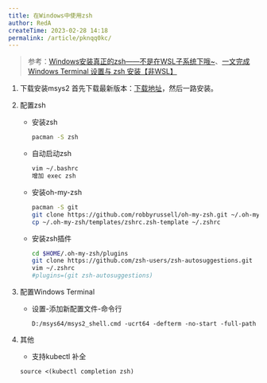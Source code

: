 ```yaml
---
title: 在Windows中使用zsh
author: RedA
createTime: 2023-02-28 14:18
permalink: /article/pknqq0kc/
---
```

> 参考：[Windows安装真正的zsh——不是在WSL子系统下哦~](https://blog.csdn.net/Chuancey_CC/article/details/118223562)、[一文完成 Windows Terminal 设置与 zsh 安装【非WSL】](https://www.cnblogs.com/laugh12321/p/15788324.html)
1. 下载安装msys2
    首先下载最新版本：[下载地址](https://repo.msys2.org/distrib/x86_64/)，然后一路安装。
2. 配置zsh
    - 安装zsh
        ```bash
        pacman -S zsh
        ```
    - 自动启动zsh
        ```bash
        vim ~/.bashrc
        增加 exec zsh
        ```
    - 安装oh-my-zsh
        ```bash
        pacman -S git
        git clone https://github.com/robbyrussell/oh-my-zsh.git ~/.oh-my-zsh
        cp ~/.oh-my-zsh/templates/zshrc.zsh-template ~/.zshrc
        ```
    - 安装zsh插件
        ```bash
        cd $HOME/.oh-my-zsh/plugins
        git clone https://github.com/zsh-users/zsh-autosuggestions.git
        vim ~/.zshrc
        #plugins=(git zsh-autosuggestions)
        ```
3. 配置Windows Terminal
    - 设置-添加新配置文件-命令行
        ```
        D:/msys64/msys2_shell.cmd -ucrt64 -defterm -no-start -full-path
        ```
    
4. 其他
    - 支持kubectl 补全
    ```
    source <(kubectl completion zsh)
    ```